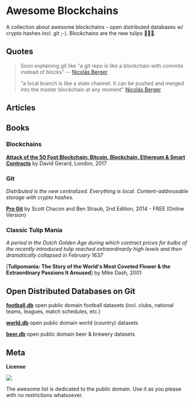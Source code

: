 
# Awesome Blockchains

A collection about awesome blockchains - open distributed databases w/ crypto hashes incl. git ;-).  Blockchains are the new tulips :tulip::tulip::tulip:.

## Quotes

> Soon explaining git like "a git repo is like a blockchain with commits instead of blocks" -- [Nicolás Berger](https://twitter.com/nicoberger/status/901776907418697729)
>
> "a local branch is like a state channel. It can be pushed and merged into the master blockchain at any moment" [Nicolás Berger](https://twitter.com/nicoberger/status/901777571456614400)


## Articles




## Books

### Blockchains

[**Attack of the 50 Foot Blockchain: Bitcoin, Blockchain, Ethereum & Smart Contracts**](https://davidgerard.co.uk/blockchain/table-of-contents/) by David Gerard, London, 2017 



### Git

_Distributed is the new centralized. Everything is local. Content-addressable storage with crypto hashes._

[**Pro Git**](https://git-scm.com/book) by Scott Chacon and Ben Straub, 2nd Edition, 2014 - FREE (Online Version)

### Classic Tulip Mania 

_A period in the Dutch Golden Age during which contract prices for bulbs of the recently introduced tulip reached extraordinarily high levels and then dramatically collapsed in February 1637_

[**Tulipomania: The Story of the World's Most Coveted Flower & the Extraordinary Passions It Aroused**] by Mike Dash, 2001



## Open Distributed Databases on Git

[**football.db**](https://github.com/openfootball) open public domain football datasets (incl. clubs, national teams, leagues, match schedules, etc.) 

[**world.db**](https://github.com/openmundi) open public domain world (country) datasets

[**beer.db**](https://github.com/openmundi) open public domain beer & brewery datasets



## Meta

**License**

![](https://publicdomainworks.github.io/buttons/zero88x31.png)

The awesome list is dedicated to the public domain. Use it as you please with no restrictions whatsoever.
